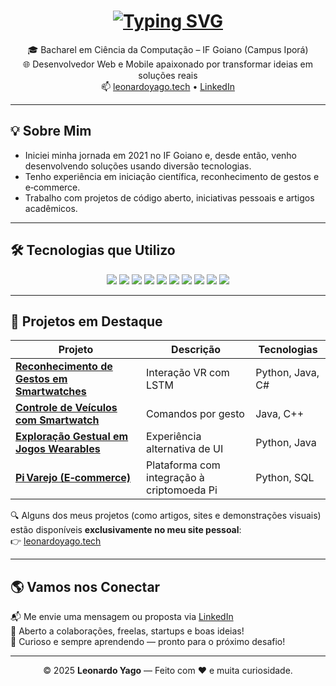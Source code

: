 <!-- README estilizado para Leonardo Yago -->

<h1 align="center">
  <a href="https://git.io/typing-svg"><img src="https://readme-typing-svg.demolab.com?font=Fira+Code&pause=3000&width=435&lines=%F0%9F%91%8B+Ol%C3%A1%2C+eu+sou+o+Leonardo+Yago." alt="Typing SVG" /></a>
</h1>

<p align="center">
🎓 Bacharel em Ciência da Computação – IF Goiano (Campus Iporá) <br>
🌐 Desenvolvedor Web e Mobile apaixonado por transformar ideias em soluções reais <br>
📫 <a href="https://leonardoyago.tech">leonardoyago.tech</a> • <a href="https://www.linkedin.com/in/leonardo-yago-nascimento-silva-a800071ab/">LinkedIn</a>
</p>

---

## 💡 Sobre Mim

- Iniciei minha jornada em 2021 no IF Goiano e, desde então, venho desenvolvendo soluções usando diversão tecnologias.  
- Tenho experiência em iniciação científica, reconhecimento de gestos e e‑commerce.  
- Trabalho com projetos de código aberto, iniciativas pessoais e artigos acadêmicos.  

---

## 🛠️ Tecnologias que Utilizo

<div align="center">
  <img src="https://img.shields.io/badge/C-00599C?style=for-the-badge&logo=c&logoColor=white" />
  <img src="https://img.shields.io/badge/Java-ED8B00?style=for-the-badge&logo=openjdk&logoColor=white" />
  <img src="https://img.shields.io/badge/Python-14354C?style=for-the-badge&logo=python&logoColor=white" />
  <img src="https://img.shields.io/badge/JavaScript-F7DF1E?style=for-the-badge&logo=javascript&logoColor=black" />
  <img src="https://img.shields.io/badge/PHP-777BB4?style=for-the-badge&logo=php&logoColor=white" />
  <img src="https://img.shields.io/badge/MySQL-4479A1?style=for-the-badge&logo=mysql&logoColor=white" />
  <img src="https://img.shields.io/badge/Docker-2496ED?style=for-the-badge&logo=docker&logoColor=white" />
  <img src="https://img.shields.io/badge/Django-092E20?style=for-the-badge&logo=django&logoColor=white" />
  <img src="https://img.shields.io/badge/Node.js-339933?style=for-the-badge&logo=nodedotjs&logoColor=white" />
  <img src="https://img.shields.io/badge/React-20232A?style=for-the-badge&logo=react&logoColor=61DAFB" />
</div>

---

## 🚀 Projetos em Destaque

| Projeto | Descrição | Tecnologias |
|--------|-----------|-------------|
| [**Reconhecimento de Gestos em Smartwatches**](https://dl.acm.org/doi/10.1145/3691573.3691615) | Interação VR com LSTM | Python, Java, C# |
| [**Controle de Veículos com Smartwatch**](https://link.springer.com/chapter/10.1007/978-3-031-60480-5_13) | Comandos por gesto | Java, C++ |
| [**Exploração Gestual em Jogos Wearables**](https://link.springer.com/chapter/10.1007/978-3-031-77389-1_35) | Experiência alternativa de UI | Python, Java |
| [**Pi Varejo (E‑commerce)**](https://leonardoyago.tech) | Plataforma com integração à criptomoeda Pi | Python, SQL |

🔍 Alguns dos meus projetos (como artigos, sites e demonstrações visuais) estão disponíveis **exclusivamente no meu site pessoal**:  
👉 [leonardoyago.tech](https://leonardoyago.tech)

---

## 🌎 Vamos nos Conectar

📬 Me envie uma mensagem ou proposta via [LinkedIn](https://www.linkedin.com/in/leonardo-yago-nascimento-silva-a800071ab/)  
💬 Aberto a colaborações, freelas, startups e boas ideias!  
🧠 Curioso e sempre aprendendo — pronto para o próximo desafio!

---

<p align="center">© 2025 <strong>Leonardo Yago</strong> — Feito com ❤️ e muita curiosidade.</p>
